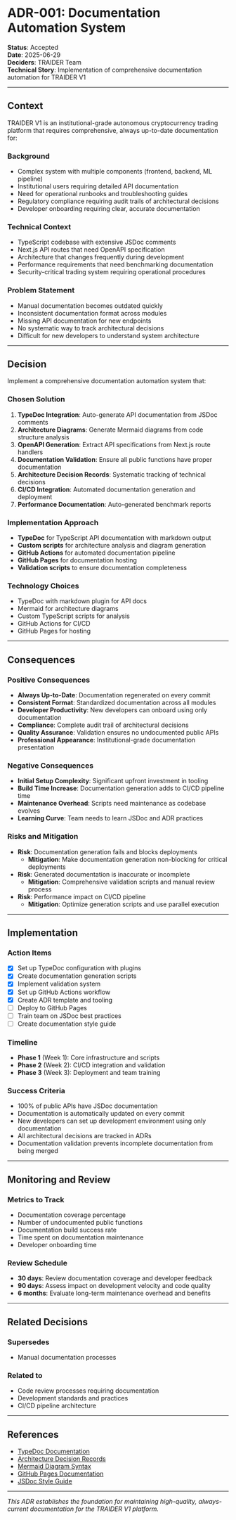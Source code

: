 # ADR-001: Documentation Automation System

**Status**: Accepted  
**Date**: 2025-06-29  
**Deciders**: TRAIDER Team  
**Technical Story**: Implementation of comprehensive documentation automation for TRAIDER V1

---

## Context

TRAIDER V1 is an institutional-grade autonomous cryptocurrency trading platform that requires comprehensive, always up-to-date documentation for:

### Background
- Complex system with multiple components (frontend, backend, ML pipeline)
- Institutional users requiring detailed API documentation
- Need for operational runbooks and troubleshooting guides
- Regulatory compliance requiring audit trails of architectural decisions
- Developer onboarding requiring clear, accurate documentation

### Technical Context
- TypeScript codebase with extensive JSDoc comments
- Next.js API routes that need OpenAPI specification
- Architecture that changes frequently during development
- Performance requirements that need benchmarking documentation
- Security-critical trading system requiring operational procedures

### Problem Statement
- Manual documentation becomes outdated quickly
- Inconsistent documentation format across modules
- Missing API documentation for new endpoints
- No systematic way to track architectural decisions
- Difficult for new developers to understand system architecture

---

## Decision

Implement a comprehensive documentation automation system that:

### Chosen Solution
1. **TypeDoc Integration**: Auto-generate API documentation from JSDoc comments
2. **Architecture Diagrams**: Generate Mermaid diagrams from code structure analysis
3. **OpenAPI Generation**: Extract API specifications from Next.js route handlers
4. **Documentation Validation**: Ensure all public functions have proper documentation
5. **Architecture Decision Records**: Systematic tracking of technical decisions
6. **CI/CD Integration**: Automated documentation generation and deployment
7. **Performance Documentation**: Auto-generated benchmark reports

### Implementation Approach
- **TypeDoc** for TypeScript API documentation with markdown output
- **Custom scripts** for architecture analysis and diagram generation
- **GitHub Actions** for automated documentation pipeline
- **GitHub Pages** for documentation hosting
- **Validation scripts** to ensure documentation completeness

### Technology Choices
- TypeDoc with markdown plugin for API docs
- Mermaid for architecture diagrams
- Custom TypeScript scripts for analysis
- GitHub Actions for CI/CD
- GitHub Pages for hosting

---

## Consequences

### Positive Consequences
- **Always Up-to-Date**: Documentation regenerated on every commit
- **Consistent Format**: Standardized documentation across all modules
- **Developer Productivity**: New developers can onboard using only documentation
- **Compliance**: Complete audit trail of architectural decisions
- **Quality Assurance**: Validation ensures no undocumented public APIs
- **Professional Appearance**: Institutional-grade documentation presentation

### Negative Consequences
- **Initial Setup Complexity**: Significant upfront investment in tooling
- **Build Time Increase**: Documentation generation adds to CI/CD pipeline time
- **Maintenance Overhead**: Scripts need maintenance as codebase evolves
- **Learning Curve**: Team needs to learn JSDoc and ADR practices

### Risks and Mitigation
- **Risk**: Documentation generation fails and blocks deployments
  - **Mitigation**: Make documentation generation non-blocking for critical deployments
- **Risk**: Generated documentation is inaccurate or incomplete
  - **Mitigation**: Comprehensive validation scripts and manual review process
- **Risk**: Performance impact on CI/CD pipeline
  - **Mitigation**: Optimize generation scripts and use parallel execution

---

## Implementation

### Action Items
- [x] Set up TypeDoc configuration with plugins
- [x] Create documentation generation scripts
- [x] Implement validation system
- [x] Set up GitHub Actions workflow
- [x] Create ADR template and tooling
- [ ] Deploy to GitHub Pages
- [ ] Train team on JSDoc best practices
- [ ] Create documentation style guide

### Timeline
- **Phase 1** (Week 1): Core infrastructure and scripts
- **Phase 2** (Week 2): CI/CD integration and validation
- **Phase 3** (Week 3): Deployment and team training

### Success Criteria
- 100% of public APIs have JSDoc documentation
- Documentation is automatically updated on every commit
- New developers can set up development environment using only documentation
- All architectural decisions are tracked in ADRs
- Documentation validation prevents incomplete documentation from being merged

---

## Monitoring and Review

### Metrics to Track
- Documentation coverage percentage
- Number of undocumented public functions
- Documentation build success rate
- Time spent on documentation maintenance
- Developer onboarding time

### Review Schedule
- **30 days**: Review documentation coverage and developer feedback
- **90 days**: Assess impact on development velocity and code quality
- **6 months**: Evaluate long-term maintenance overhead and benefits

---

## Related Decisions

### Supersedes
- Manual documentation processes

### Related to
- Code review processes requiring documentation
- Development standards and practices
- CI/CD pipeline architecture

---

## References

- [TypeDoc Documentation](https://typedoc.org/)
- [Architecture Decision Records](https://adr.github.io/)
- [Mermaid Diagram Syntax](https://mermaid.js.org/)
- [GitHub Pages Documentation](https://pages.github.com/)
- [JSDoc Style Guide](https://jsdoc.app/)

---

*This ADR establishes the foundation for maintaining high-quality, always-current documentation for the TRAIDER V1 platform.* 